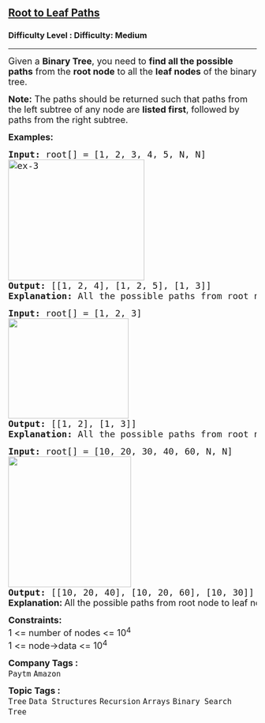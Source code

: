 <h2><a href="https://www.geeksforgeeks.org/problems/root-to-leaf-paths/1?page=1&category=Tree&difficulty=Medium,Hard&sortBy=difficulty">Root to Leaf Paths</a></h2><h3>Difficulty Level : Difficulty: Medium</h3><hr><div class="problems_problem_content__Xm_eO"><p><span style="font-size: 18px;"><span style="font-size: 18px;">Given a <strong>Binary Tree</strong>, you need to <strong>find all the possible paths</strong> from the <strong>root node</strong> to all the <strong>leaf nodes</strong> of the binary tree. </span></span></p>
<p><span style="font-size: 18px;"><span style="font-size: 18px;"><strong>Note:</strong> The paths should be returned such that paths from the left subtree of any node are <strong>listed first</strong>, followed by paths from the right subtree.</span></span></p>
<p><span style="font-size: 18px;"><strong>Examples:</strong></span></p>
<pre><span style="font-size: 18px;"><strong>Input: </strong>root[] = [1, 2, 3, 4, 5, N, N]
<img src="https://media.geeksforgeeks.org/wp-content/uploads/20241007105251989873/ex-3.webp" alt="ex-3" width="276" height="245">
<strong>Output: </strong>[[1, 2, 4], [1, 2, 5], [1, 3]]
<strong>Explanation: </strong>All the possible paths from root node to leaf nodes are: 1 -&gt; 2 -&gt; 4, 1 -&gt; 2 -&gt; 5 and 1 -&gt; 3</span></pre>
<pre><span style="font-size: 18px;"><strong>Input: </strong>root[] = [1, 2, 3]<br><img src="https://media.geeksforgeeks.org/img-practice/prod/addEditProblem/700553/Web/Other/blobid0_1745821559.jpg" width="244" height="203"><br><strong>Output: </strong>[[1, 2], [1, 3]] 
<strong>Explanation: </strong>All the possible paths from root node to leaf nodes are: 1 -&gt; 2 and 1 -&gt; 3</span>
</pre>
<pre><span style="font-size: 18px;"><strong>Input:</strong> root[] = [10, 20, 30, 40, 60, N, N]
<strong><img src="https://media.geeksforgeeks.org/img-practice/prod/addEditProblem/700553/Web/Other/blobid1_1745821586.jpg" width="249" height="265"><br>Output: </strong>[[10, 20, 40], [10, 20, 60], [10, 30]]<br></span><strong style="font-size: 18px; font-family: -apple-system, BlinkMacSystemFont, 'Segoe UI', Roboto, Oxygen, Ubuntu, Cantarell, 'Open Sans', 'Helvetica Neue', sans-serif;">Explanation: </strong><span style="font-size: 18px; font-family: -apple-system, BlinkMacSystemFont, 'Segoe UI', Roboto, Oxygen, Ubuntu, Cantarell, 'Open Sans', 'Helvetica Neue', sans-serif;">All the possible paths from root node to leaf nodes are: 10 -&gt; 20 -&gt; 40, 10 -&gt; 20 -&gt; 60 and 10 -&gt; 30</span></pre>
<p><span style="font-size: 18px;"><strong>Constraints:</strong><br>1 &lt;= number of nodes &lt;= 10<sup>4<br></sup>1 &lt;= node-&gt;data &lt;= 10<sup>4</sup><sup><br></sup></span></p></div><p><span style=font-size:18px><strong>Company Tags : </strong><br><code>Paytm</code>&nbsp;<code>Amazon</code>&nbsp;<br><p><span style=font-size:18px><strong>Topic Tags : </strong><br><code>Tree</code>&nbsp;<code>Data Structures</code>&nbsp;<code>Recursion</code>&nbsp;<code>Arrays</code>&nbsp;<code>Binary Search Tree</code>&nbsp;